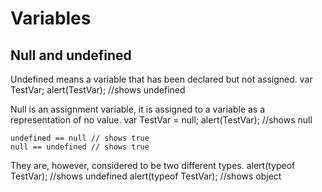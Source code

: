 # Variables

## Null and undefined
Undefined means a variable that has been declared but not assigned.
	var TestVar;
	alert(TestVar); //shows undefined

Null is an assignment variable, it is assigned to a variable as a representation of no value.
	var TestVar = null;
	alert(TestVar); //shows null

	undefined == null // shows true
	null == undefined // shows true

They are, however, considered to be two different types.
	alert(typeof TestVar); //shows undefined
	alert(typeof TestVar); //shows object